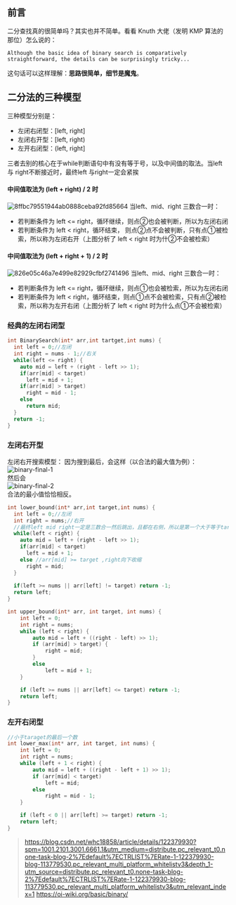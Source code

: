## 前言
二分查找真的很简单吗？其实也并不简单。看看 Knuth 大佬（发明 KMP 算法的那位）怎么说的：
```
Although the basic idea of binary search is comparatively straightforward, the details can be surprisingly tricky...
```
这句话可以这样理解：**思路很简单，细节是魔鬼**。
## 二分法的三种模型
三种模型分别是：
- 左闭右闭型：[left, right]
- 左闭右开型：[left, right)
- 左开右闭型：(left, right]

三者去别的核心在于while判断语句中有没有等于号，以及中间值的取法。当left 与 right不断接近时，最终left 与right一定会紧挨
#### 中间值取法为 (left + right) / 2 时
![8ffbc79551944ab0888ceba92fd85664](https://user-images.githubusercontent.com/79822208/204229887-6a13dbcd-e7fe-4792-bbb2-7980ddf7726e.png)
当left、mid、right 三数合一时：
- 若判断条件为 left <= right，循环继续，则点②也会被判断，所以为左闭右闭
- 若判断条件为 left < right，循环结束， 则点②点不会被判断，只有点①被检索，所以称为左闭右开（上图分析了 left < right 时为什②不会被检索）
#### 中间值取法为 (left + right + 1) / 2 时
![826e05c46a7e499e82929cfbf2741496](https://user-images.githubusercontent.com/79822208/204230231-7d0e8cf2-ca4a-45b6-a272-08adba6042c8.png)
当left、mid、right 三数合一时：
- 若判断条件为 left <= right，循环继续，则点①也会被检索，所以为左闭右闭
- 若判断条件为 left <  right，循环结束，则点①点不会被检索，只有点②被检索，所以称为左开右闭（上图分析了 left < right 时为什么点①不会被检索）

### 经典的左闭右闭型

```cpp
int BinarySearch(int* arr,int tartget,int nums) {
  int left = 0;//左闭
  int right = nums - 1;//右关
  while(left <= right) { 
    auto mid = left + (right - left >> 1);
    if(arr[mid] < target)
      left = mid + 1;
    if(arr[mid] > target)
      right = mid - 1;
    else
      return mid;
  }
  return -1;
}
```
### 左闭右开型
左闭右开搜索模型：
因为搜到最后，会这样（以合法的最大值为例）：
![binary-final-1](https://user-images.githubusercontent.com/79822208/204250562-018ecfcc-067a-433e-8906-09596b48724c.png)  
然后会  
![binary-final-2](https://user-images.githubusercontent.com/79822208/204250581-bf78e18f-d011-4f75-b63a-2d2694e01e86.png)  
合法的最小值恰恰相反。
```cpp
int lower_bound(int* arr,int target,int nums) {
  int left = 0;//左闭
  int right = nums;//右开
  //最终left mid right一定是三数合一然后跳出，且都在右侧，所以是第一个大于等于target的数
  while(left < right) {
    auto mid = left + (right - left >> 1);
    if(arr[mid] < target)
      left = mid + 1;
    else //arr[mid] >= target ,right向下收缩
      right = mid;
  }
  
  if(left >= nums || arr[left] != target) return -1;
  return left;
}

int upper_bound(int* arr, int target, int nums) {
    int left = 0;
    int right = nums;
    while (left < right) {
        auto mid = left + ((right - left) >> 1);
        if (arr[mid] > target) {
            right = mid;
        }
        else
            left = mid + 1;
    }

    if (left >= nums || arr[left] <= target) return -1;
    return left;
}
```

### 左开右闭型
```cpp
//小于taraget的最后一个数
int lower_max(int* arr, int target, int nums) {
    int left = 0;
    int right = nums;
    while (left + 1 < right) {
        auto mid = left + ((right - left + 1) >> 1);
        if (arr[mid] < target)
            left = mid;
        else 
            right = mid - 1;
    }

    if (left < 0 || arr[left] >= target) return -1;
    return left;
}
```

> https://blog.csdn.net/whc18858/article/details/122379930?spm=1001.2101.3001.6661.1&utm_medium=distribute.pc_relevant_t0.none-task-blog-2%7Edefault%7ECTRLIST%7ERate-1-122379930-blog-113779530.pc_relevant_multi_platform_whitelistv3&depth_1-utm_source=distribute.pc_relevant_t0.none-task-blog-2%7Edefault%7ECTRLIST%7ERate-1-122379930-blog-113779530.pc_relevant_multi_platform_whitelistv3&utm_relevant_index=1
> https://oi-wiki.org/basic/binary/
